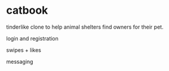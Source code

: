 # catbook

tinderlike clone to help animal shelters find owners for their pet.



login and registration

swipes + likes

messaging
